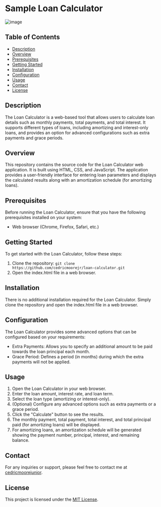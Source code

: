 # Sample Loan Calculator
![image](https://github.com/cedricmoorejr/loan-calculator/assets/136417849/4f1e220c-1dbb-4810-a57b-f9bc20637408)

## Table of Contents
- [Description](#description)
- [Overview](#overview)
- [Prerequisites](#prerequisites)
- [Getting Started](#getting-started)
- [Installation](#installation)
- [Configuration](#configuration)
- [Usage](#usage)
- [Contact](#contact)
- [License](#license)

## Description
The Loan Calculator is a web-based tool that allows users to calculate loan details such as monthly payments, total payments, and total interest. It supports different types of loans, including amortizing and interest-only loans, and provides an option for advanced configurations such as extra payments and grace periods.

## Overview
This repository contains the source code for the Loan Calculator web application. It is built using HTML, CSS, and JavaScript. The application provides a user-friendly interface for entering loan parameters and displays the calculated results along with an amortization schedule (for amortizing loans).

## Prerequisites
Before running the Loan Calculator, ensure that you have the following prerequisites installed on your system:
- Web browser (Chrome, Firefox, Safari, etc.)

## Getting Started
To get started with the Loan Calculator, follow these steps:
1. Clone the repository: `git clone https://github.com/cedricmoorejr/loan-calculator.git`
2. Open the index.html file in a web browser.

## Installation
There is no additional installation required for the Loan Calculator. Simply clone the repository and open the index.html file in a web browser.

## Configuration
The Loan Calculator provides some advanced options that can be configured based on your requirements:
- Extra Payments: Allows you to specify an additional amount to be paid towards the loan principal each month.
- Grace Period: Defines a period (in months) during which the extra payments will not be applied.

## Usage
1. Open the Loan Calculator in your web browser.
2. Enter the loan amount, interest rate, and loan term.
3. Select the loan type (amortizing or interest-only).
4. (Optional) Configure any advanced options such as extra payments or a grace period.
5. Click the "Calculate" button to see the results.
6. The monthly payment, total payment, total interest, and total principal paid (for amortizing loans) will be displayed.
7. For amortizing loans, an amortization schedule will be generated showing the payment number, principal, interest, and remaining balance.

## Contact
For any inquiries or support, please feel free to contact me at [cedricmoorejunior](mailto:Cedric.MooreJr@outlook.com).

## License
This project is licensed under the [MIT License](LICENSE.txt).
